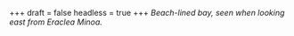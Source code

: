 
+++
draft = false
headless = true
+++
_Beach-lined bay, seen when looking east from Eraclea Minoa._
